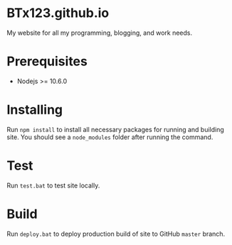# BTx123.github.io
My website for all my programming, blogging, and work needs.

# Prerequisites
- Nodejs >= 10.6.0

# Installing
Run `npm install` to install all necessary packages for running and building site. You should see a `node_modules` folder after running the command.

# Test
Run `test.bat` to test site locally.

# Build
Run `deploy.bat` to deploy production build of site to GitHub `master` branch.
